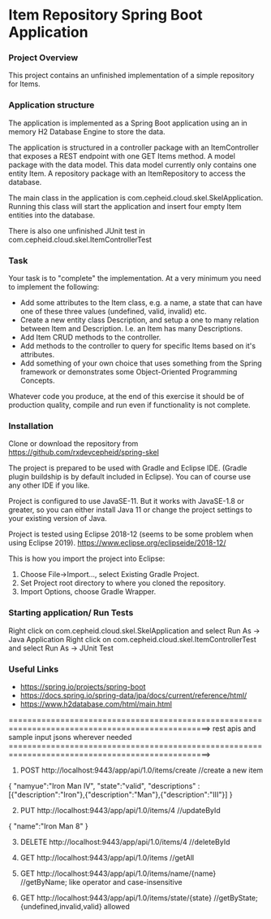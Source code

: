 # Item Repository Spring Boot Application #

### Project Overview ###

This project contains an unfinished implementation of a simple repository for Items.


### Application structure ###

The application is implemented as a Spring Boot application using an in memory H2 Database Engine to store the data. 

The application is structured in a controller package with an ItemController that exposes a REST endpoint with one GET Items method. A model package with the data model. This data model currently only contains one entity Item. A repository package with an ItemRepository to access the database.

The main class in the application is com.cepheid.cloud.skel.SkelApplication. Running this class will start the application and insert four empty Item entities into the database.

There is also one unfinished JUnit test in com.cepheid.cloud.skel.ItemControllerTest

### Task ###

Your task is to "complete" the implementation. At a very minimum you need to implement the following:

* Add some attributes to the Item class, e.g. a name, a state that can have one of these three values (undefined, valid, invalid) etc.
* Create a new entity class Description, and setup a one to many relation between Item and Description. I.e. an Item has many Descriptions.
* Add Item CRUD methods to the controller.
* Add methods to the controller to query for specific Items based on it's attributes.
* Add something of your own choice that uses something from the Spring framework or demonstrates some Object-Oriented Programming Concepts. 

Whatever code you produce, at the end of this exercise it should be of production quality, compile and run even if functionality is not complete.

### Installation ###

Clone or download the repository from https://github.com/rxdevcepheid/spring-skel

The project is prepared to be used with Gradle and Eclipse IDE. (Gradle plugin buildship is by default included in Eclipse). You can of course use any other IDE if you like.

Project is configured to use JavaSE-11. But it works with JavaSE-1.8 or greater, so you can either install Java 11 or change the project settings to your existing version of Java.

Project is tested using Eclipse 2018-12 (seems to be some problem when using Eclipse 2019). https://www.eclipse.org/eclipseide/2018-12/

This is how you import the project into Eclipse:

1. Choose File->Import..., select Existing Gradle Project.
1. Set Project root directory to where you cloned the repository.
1. Import Options, choose Gradle Wrapper.


### Starting application/ Run Tests ###

Right click on com.cepheid.cloud.skel.SkelApplication and select Run As -> Java Application
Right click on com.cepheid.cloud.skel.ItemControllerTest and select Run As -> JUnit Test

### Useful Links ###

* https://spring.io/projects/spring-boot
* https://docs.spring.io/spring-data/jpa/docs/current/reference/html/
* https://www.h2database.com/html/main.html


=================================================================================================>
rest apis and sample input jsons wherever needed 
=================================================================================================>
1) POST http://localhost:9443/app/api/1.0/items/create        //create a new item

{
    "namyue":"Iron Man IV",
    "state":"valid",
    "descriptions" : [{"description":"Iron"},{"description":"Man"},{"description":"III"}]
}


2) PUT http://localhost:9443/app/api/1.0/items/4    //updateById

{
    "name":"Iron Man 8"
}


3) DELETE http://localhost:9443/app/api/1.0/items/4   //deleteById

4) GET http://localhost:9443/app/api/1.0/items   //getAll

5) GET http://localhost:9443/app/api/1.0/items/name/{name}  //getByName;   like operator and case-insensitive 

6) GET http://localhost:9443/app/api/1.0/items/state/{state}  //getByState;   {undefined,invalid,valid} allowed
